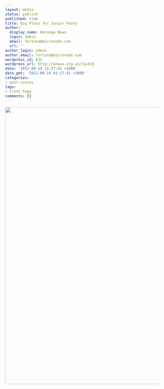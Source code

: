 ```yaml
---
layout: media
status: publish
published: true
title: Big Plans for Junior Footy
author:
  display_name: Waranga News
  login: admin
  email: fortuna@micronode.com
  url: ''
author_login: admin
author_email: fortuna@micronode.com
wordpress_id: 635
wordpress_url: http://wnews.org.au/?p=635
date: '2012-08-14 11:17:41 +1000'
date_gmt: '2012-08-14 01:17:41 +1000'
categories:
- past-issues
tags:
- Front Page
comments: []
---
```


<a href="{{ site.url }}/images/2012/08/frontpage-20120809.pdf"><img class="alignnone size-full wp-image-629" title="Front Page - August 9, 2012" src="{{ site.url }}/images/2012/08/frontpage-20120809.png" alt="" width="624" height="907" /></a>
